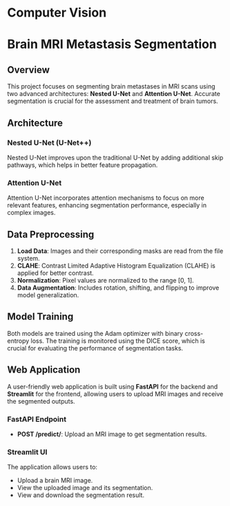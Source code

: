# Computer Vision

# Brain MRI Metastasis Segmentation

## Overview

This project focuses on segmenting brain metastases in MRI scans using two advanced architectures: **Nested U-Net** and **Attention U-Net**. Accurate segmentation is crucial for the assessment and treatment of brain tumors.

## Architecture

### Nested U-Net (U-Net++)
Nested U-Net improves upon the traditional U-Net by adding additional skip pathways, which helps in better feature propagation.

### Attention U-Net
Attention U-Net incorporates attention mechanisms to focus on more relevant features, enhancing segmentation performance, especially in complex images.

## Data Preprocessing

1. **Load Data**: Images and their corresponding masks are read from the file system.
2. **CLAHE**: Contrast Limited Adaptive Histogram Equalization (CLAHE) is applied for better contrast.
3. **Normalization**: Pixel values are normalized to the range [0, 1].
4. **Data Augmentation**: Includes rotation, shifting, and flipping to improve model generalization.

## Model Training

Both models are trained using the Adam optimizer with binary cross-entropy loss. The training is monitored using the DICE score, which is crucial for evaluating the performance of segmentation tasks.

## Web Application

A user-friendly web application is built using **FastAPI** for the backend and **Streamlit** for the frontend, allowing users to upload MRI images and receive the segmented outputs.

### FastAPI Endpoint

- **POST /predict/**: Upload an MRI image to get segmentation results.

### Streamlit UI

The application allows users to:

- Upload a brain MRI image.
- View the uploaded image and its segmentation.
- View and download the segmentation result.

